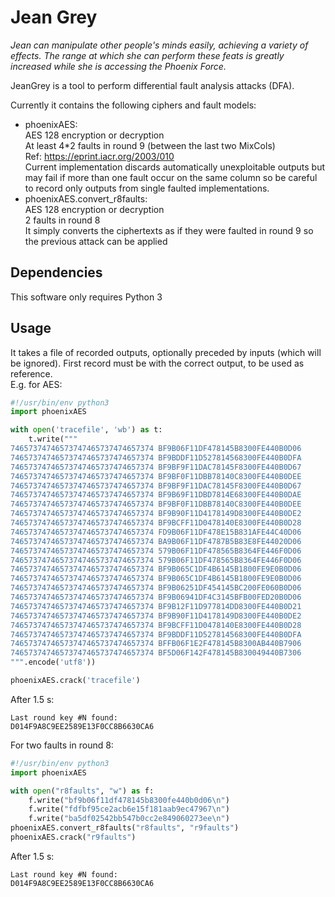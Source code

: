 # Jean Grey
*Jean can manipulate other people's minds easily, achieving a variety of effects. The range at which she can perform these feats is greatly increased while she is accessing the Phoenix Force.*

JeanGrey is a tool to perform differential fault analysis attacks (DFA).

Currently it contains the following ciphers and fault models:

  * phoenixAES:  
    AES 128 encryption or decryption  
    At least 4*2 faults in round 9 (between the last two MixCols)  
    Ref: https://eprint.iacr.org/2003/010  
    Current implementation discards automatically unexploitable outputs but may fail if more than one fault occur on the same column so be careful to record only outputs from single faulted implementations.
  * phoenixAES.convert_r8faults:  
    AES 128 encryption or decryption  
    2 faults in round 8  
    It simply converts the ciphertexts as if they were faulted in round 9 so the previous attack can be applied

## Dependencies

This software only requires Python 3

## Usage

It takes a file of recorded outputs, optionally preceded by inputs (which will be ignored).
First record must be with the correct output, to be used as reference.  
E.g. for AES:

```python
#!/usr/bin/env python3
import phoenixAES

with open('tracefile', 'wb') as t:
    t.write("""
74657374746573747465737474657374 BF9B06F11DF478145B8300FE440B0D06
74657374746573747465737474657374 BF9BDDF11D527814568300FE440B0DFA
74657374746573747465737474657374 BF9BF9F11DAC78145F8300FE440B0D67
74657374746573747465737474657374 BF9BF0F11DBB78140C8300FE440B0DEE
74657374746573747465737474657374 BF9BF9F11DAC78145F8300FE440B0D67
74657374746573747465737474657374 BF9B69F11DBD7814E68300FE440B0DAE
74657374746573747465737474657374 BF9BF0F11DBB78140C8300FE440B0DEE
74657374746573747465737474657374 BF9B90F11D4178149D8300FE440B0DE2
74657374746573747465737474657374 BF9BCFF11D0478140E8300FE440B0D28
74657374746573747465737474657374 FD9B06F11DF478E15B831AFE44C40D06
74657374746573747465737474657374 BA9B06F11DF4787B5B83E8FE44020D06
74657374746573747465737474657374 579B06F11DF478565B8364FE446F0D06
74657374746573747465737474657374 579B06F11DF478565B8364FE446F0D06
74657374746573747465737474657374 BF9B065C1DF4B6145B1800FE9E0B0D06
74657374746573747465737474657374 BF9B065C1DF4B6145B1800FE9E0B0D06
74657374746573747465737474657374 BF9B06251DF454145BC200FE060B0D06
74657374746573747465737474657374 BF9B06941DF4C3145BFB00FED20B0D06
74657374746573747465737474657374 BF9B12F11D977814DD8300FE440B0D21
74657374746573747465737474657374 BF9B90F11D4178149D8300FE440B0DE2
74657374746573747465737474657374 BF9BCFF11D0478140E8300FE440B0D28
74657374746573747465737474657374 BF9BDDF11D527814568300FE440B0DFA
74657374746573747465737474657374 BFFB06F1E2F478145B8300AB440B7906
74657374746573747465737474657374 BF5D06F142F478145B830049440B7306
""".encode('utf8'))

phoenixAES.crack('tracefile')
```

After 1.5 s:

```
Last round key #N found:
D014F9A8C9EE2589E13F0CC8B6630CA6
```

For two faults in round 8:

```python
#!/usr/bin/env python3
import phoenixAES

with open("r8faults", "w") as f:
    f.write("bf9b06f11df478145b8300fe440b0d06\n")
    f.write("fdfbf95ce2acb6e15f181aab9ec47967\n")
    f.write("ba5df02542bb547b0cc2e849060273ee\n")
phoenixAES.convert_r8faults("r8faults", "r9faults")
phoenixAES.crack("r9faults")
```

After 1.5 s:

```
Last round key #N found:
D014F9A8C9EE2589E13F0CC8B6630CA6
```
